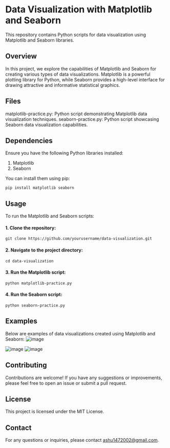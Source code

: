 # Data Visualization with Matplotlib and Seaborn
This repository contains Python scripts for data visualization using Matplotlib and Seaborn libraries.

## Overview

In this project, we explore the capabilities of Matplotlib and Seaborn for creating various types of data visualizations. Matplotlib is a powerful plotting library for Python, while Seaborn provides a high-level interface for drawing attractive and informative statistical graphics.

## Files

matplotlib-practice.py: Python script demonstrating Matplotlib data visualization techniques.
seaborn-practice.py: Python script showcasing Seaborn data visualization capabilities.

## Dependencies

Ensure you have the following Python libraries installed:
1. Matplotlib
2. Seaborn
   
You can install them using pip:

`pip install matplotlib seaborn`

## Usage

To run the Matplotlib and Seaborn scripts:

#### 1. Clone the repository:
   
   `git clone https://github.com/yourusername/data-visualization.git`
   
#### 2. Navigate to the project directory:
   
   ``cd data-visualization``

#### 3. Run the Matplotlib script:
   
   `python matplotlib-practice.py`

#### 4. Run the Seaborn script:
   
   `python seaborn-practice.py`


## Examples

Below are examples of data visualizations created using Matplotlib and Seaborn:
![image](https://github.com/Ashu1472002/Python-Libraries/assets/71172888/89ccfad2-6509-4422-a4db-37825cb2129a)

![image](https://github.com/Ashu1472002/Python-Libraries/assets/71172888/1a9d86b2-004f-49ab-8b76-0883ea0094bb)
![image](https://github.com/Ashu1472002/Python-Libraries/assets/71172888/4a689585-f2a3-4990-94e1-9c35a3a114a7)






## Contributing

Contributions are welcome! If you have any suggestions or improvements, please feel free to open an issue or submit a pull request.

## License

This project is licensed under the MIT License.

## Contact

For any questions or inquiries, please contact ashu1472002@gmail.com.

   

  

